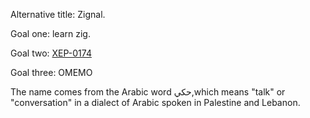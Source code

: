 Alternative title: Zignal.

Goal one: learn zig.

Goal two: [XEP-0174](https://xmpp.org/extensions/xep-0174.html)

Goal three: OMEMO

The name comes from the Arabic word حكي,which means "talk" or "conversation" in a dialect of Arabic spoken in Palestine and Lebanon. 
